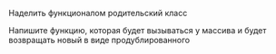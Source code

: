 Наделить функционалом родительский класс

Напишите функцию, которая будет вызываться у массива и будет возвращать новый в виде продублированного
